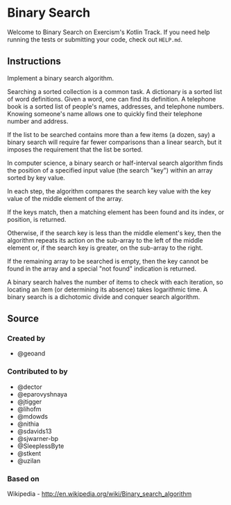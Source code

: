 # Binary Search

Welcome to Binary Search on Exercism's Kotlin Track.
If you need help running the tests or submitting your code, check out `HELP.md`.

## Instructions

Implement a binary search algorithm.

Searching a sorted collection is a common task. A dictionary is a sorted
list of word definitions. Given a word, one can find its definition. A
telephone book is a sorted list of people's names, addresses, and
telephone numbers. Knowing someone's name allows one to quickly find
their telephone number and address.

If the list to be searched contains more than a few items (a dozen, say)
a binary search will require far fewer comparisons than a linear search,
but it imposes the requirement that the list be sorted.

In computer science, a binary search or half-interval search algorithm
finds the position of a specified input value (the search "key") within
an array sorted by key value.

In each step, the algorithm compares the search key value with the key
value of the middle element of the array.

If the keys match, then a matching element has been found and its index,
or position, is returned.

Otherwise, if the search key is less than the middle element's key, then
the algorithm repeats its action on the sub-array to the left of the
middle element or, if the search key is greater, on the sub-array to the
right.

If the remaining array to be searched is empty, then the key cannot be
found in the array and a special "not found" indication is returned.

A binary search halves the number of items to check with each iteration,
so locating an item (or determining its absence) takes logarithmic time.
A binary search is a dichotomic divide and conquer search algorithm.

## Source

### Created by

- @geoand

### Contributed to by

- @dector
- @eparovyshnaya
- @jtigger
- @lihofm
- @mdowds
- @nithia
- @sdavids13
- @sjwarner-bp
- @SleeplessByte
- @stkent
- @uzilan

### Based on

Wikipedia - http://en.wikipedia.org/wiki/Binary_search_algorithm